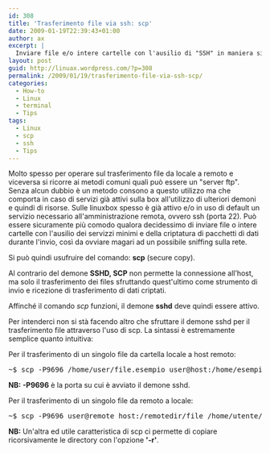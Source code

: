 ```yaml
---
id: 308
title: 'Trasferimento file via ssh: scp'
date: 2009-01-19T22:39:43+01:00
author: ax
excerpt: |
  Inviare file e/o intere cartelle con l'ausilio di "SSH" in maniera sicura, facile e veloce: scp (secure copy).
layout: post
guid: http://linuax.wordpress.com/?p=308
permalink: /2009/01/19/trasferimento-file-via-ssh-scp/
categories:
  - How-to
  - Linux
  - terminal
  - Tips
tags:
  - Linux
  - scp
  - ssh
  - Tips
---
```

Molto spesso per operare sul trasferimento file da locale a remoto e viceversa si ricorre ai metodi comuni quali può essere un "server ftp". Senza alcun dubbio è un metodo consono a questo utilizzo ma che comporta in caso di servizi già attivi sulla box all'utilizzo di ulteriori demoni e quindi di risorse. Sulle linuxbox spesso è già attivo e/o in uso di default un servizio necessario all'amministrazione remota, ovvero ssh (porta 22). Può essere sicuramente più comodo qualora decidessimo di inviare file o intere cartelle con l'ausilio dei servizzi minimi e della criptatura di pacchetti di dati durante l'invio, così da ovviare magari ad un possibile sniffing sulla rete.

Si può quindi usufruire del comando: **scp** (secure copy).

Al contrario del demone **SSHD, SCP** non permette la connessione all’host, ma solo il trasferimento dei files sfruttando quest'ultimo come strumento di invio e ricezione di trasferimento di dati criptati.

Affinché il comando _scp_ funzioni, il demone **sshd** deve quindi essere attivo.

Per intenderci non si stà facendo altro che sfruttare il demone sshd per il trasferimento file attraverso l'uso di scp. La sintassi è estremamente semplice quanto intuitiva:

Per il trasferimento di un singolo file da cartella locale a host remoto:

<pre>~$ scp -P9696 /home/user/file.esempio user@host:/home/esempio/nuovo_nome_Del_file.esempio</pre>

**NB:** **-P9696** è la porta su cui è avviato il demone sshd.

Per il trasferimento di un singolo file da remoto a locale:

<pre>~$ scp -P9696 user@remote_host:/remotedir/file /home/utente/newfile.esempio</pre>

**NB:** Un'altra ed utile caratteristica di scp ci permette di copiare ricorsivamente le directory con l'opzione **'-r'**.